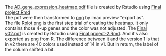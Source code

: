 The [AD_gene_expression_heatmap.pdf](https://github.com/Intro-Sci-Comp-UIowa/biol-4386-course-project-Shulin-Liu/blob/main/Output/AD_gene_expression_heatmap.pdf) file is created by Rstudio using [Final project.Rmd](https://raw.githubusercontent.com/Intro-Sci-Comp-UIowa/biol-4386-course-project-Shulin-Liu/main/Script/Final%20project.Rmd)  
The pdf were then transformed to [png](https://raw.githubusercontent.com/Intro-Sci-Comp-UIowa/biol-4386-course-project-Shulin-Liu/main/Output/AD_gene_expression_heatmap.png) by imac preview "export as".  
The file [Rplot.png](https://raw.githubusercontent.com/Intro-Sci-Comp-UIowa/biol-4386-course-project-Shulin-Liu/main/Output/Rplot.png) is the first step trial of creating the heatmap. It only contains those 4-up genes and the color was not adjusted.
The [Final v02.pdf](https://github.com/Intro-Sci-Comp-UIowa/biol-4386-course-project-Shulin-Liu/blob/main/Output/Final%v02.pdf) is created by Rstudio using [Final project-2.Rmd](https://raw.githubusercontent.com/Intro-Sci-Comp-UIowa/biol-4386-course-project-Shulin-Liu/main/Script/Final%20project-2.Rmd). And it's also exported as [png](https://raw.githubusercontent.com/Intro-Sci-Comp-UIowa/biol-4386-course-project-Shulin-Liu/main/Output/finalv02.png) from R. The difference between it and the version 1 is that in v2 there are 40 colors used instead of 14 in v1. But in return, the label of the column shifted a bit.
